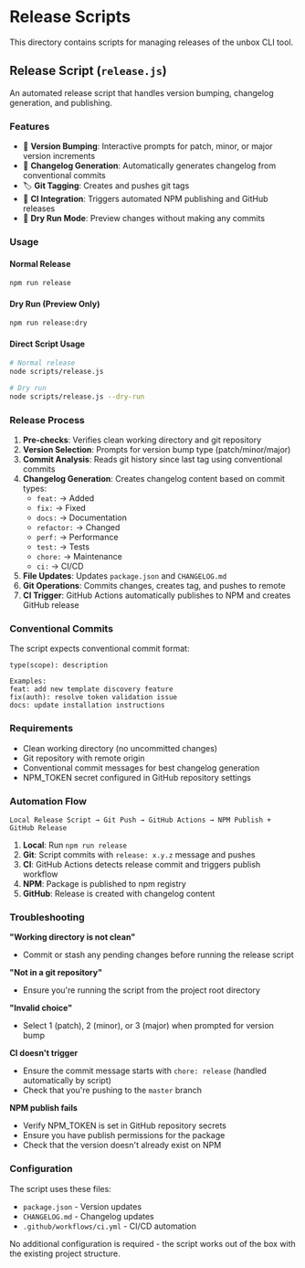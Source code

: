 # Release Scripts

This directory contains scripts for managing releases of the unbox CLI tool.

## Release Script (`release.js`)

An automated release script that handles version bumping, changelog generation, and publishing.

### Features

- 🔢 **Version Bumping**: Interactive prompts for patch, minor, or major version increments
- 📝 **Changelog Generation**: Automatically generates changelog from conventional commits
- 🏷️ **Git Tagging**: Creates and pushes git tags
- 🚀 **CI Integration**: Triggers automated NPM publishing and GitHub releases
- 🧪 **Dry Run Mode**: Preview changes without making any commits

### Usage

#### Normal Release
```bash
npm run release
```

#### Dry Run (Preview Only)
```bash
npm run release:dry
```

#### Direct Script Usage
```bash
# Normal release
node scripts/release.js

# Dry run
node scripts/release.js --dry-run
```

### Release Process

1. **Pre-checks**: Verifies clean working directory and git repository
2. **Version Selection**: Prompts for version bump type (patch/minor/major)
3. **Commit Analysis**: Reads git history since last tag using conventional commits
4. **Changelog Generation**: Creates changelog content based on commit types:
   - `feat:` → Added
   - `fix:` → Fixed
   - `docs:` → Documentation
   - `refactor:` → Changed
   - `perf:` → Performance
   - `test:` → Tests
   - `chore:` → Maintenance
   - `ci:` → CI/CD
5. **File Updates**: Updates `package.json` and `CHANGELOG.md`
6. **Git Operations**: Commits changes, creates tag, and pushes to remote
7. **CI Trigger**: GitHub Actions automatically publishes to NPM and creates GitHub release

### Conventional Commits

The script expects conventional commit format:
```
type(scope): description

Examples:
feat: add new template discovery feature
fix(auth): resolve token validation issue
docs: update installation instructions
```

### Requirements

- Clean working directory (no uncommitted changes)
- Git repository with remote origin
- Conventional commit messages for best changelog generation
- NPM_TOKEN secret configured in GitHub repository settings

### Automation Flow

```
Local Release Script → Git Push → GitHub Actions → NPM Publish + GitHub Release
```

1. **Local**: Run `npm run release`
2. **Git**: Script commits with `release: x.y.z` message and pushes
3. **CI**: GitHub Actions detects release commit and triggers publish workflow
4. **NPM**: Package is published to npm registry
5. **GitHub**: Release is created with changelog content

### Troubleshooting

**"Working directory is not clean"**
- Commit or stash any pending changes before running the release script

**"Not in a git repository"**
- Ensure you're running the script from the project root directory

**"Invalid choice"**
- Select 1 (patch), 2 (minor), or 3 (major) when prompted for version bump

**CI doesn't trigger**
- Ensure the commit message starts with `chore: release` (handled automatically by script)
- Check that you're pushing to the `master` branch

**NPM publish fails**
- Verify NPM_TOKEN is set in GitHub repository secrets
- Ensure you have publish permissions for the package
- Check that the version doesn't already exist on NPM

### Configuration

The script uses these files:
- `package.json` - Version updates
- `CHANGELOG.md` - Changelog updates
- `.github/workflows/ci.yml` - CI/CD automation

No additional configuration is required - the script works out of the box with the existing project structure.
